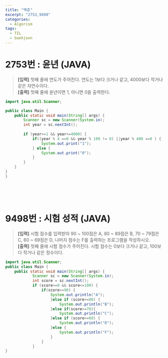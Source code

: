 ```yaml
---
title: "백준"
excerpt: "2753,9498"
categories: 
  - Algorism
tags: 
  - TIL
  - baekjoon
---
```


# 2753번 : 윤년 (JAVA)
> **[입력]** 첫째 줄에 연도가 주어진다. 연도는 1보다 크거나 같고, 4000보다 작거나 같은 자연수이다.<br/>
  **[출력]** 첫째 줄에 윤년이면 1, 아니면 0을 출력한다.<br/>

```java
import java.util.Scanner;

public class Main {
	public static void main(String[] args) {
		Scanner sc = new Scanner(System.in);
		int year = sc.nextInt();
			
		if (year>=1 && year<=4000) { 
			if((year % 4 ==0 && year % 100 != 0) ||year % 400 ==0 ) {
				System.out.print("1");
			} else {
				System.out.print("0");
			}
		}
	}
}
}
```
<br/>
<br/>
<br/>

# 9498번 : 시험 성적 (JAVA)
> **[입력]** 시험 점수를 입력받아 90 ~ 100점은 A, 80 ~ 89점은 B, 70 ~ 79점은 C, 60 ~ 69점은 D, 나머지 점수는 F를 출력하는 프로그램을 작성하시오.<br/>
  **[출력]** 첫째 줄에 시험 점수가 주어진다. 시험 점수는 0보다 크거나 같고, 100보다 작거나 같은 정수이다.<br/>

```java
import java.util.Scanner;
public class Main {
	public static void main(String[] args) {
			Scanner sc = new Scanner(System.in);
			int score = sc.nextInt();
			if (score>=0 && score<=100) { 
				if(score>=90) {
					System.out.println("A");
					}else if (score>=80) {
						System.out.println("B");
					}else if(score>=70){
						System.out.println("C");
					}else if (score>=60) {
						System.out.println("D");
					}else {
						System.out.println("F");
					}
				}
			}
}

```
<br/>
